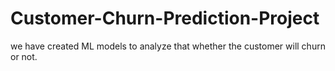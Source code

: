 # Customer-Churn-Prediction-Project
we have created ML models to analyze that whether the customer will churn or not.
